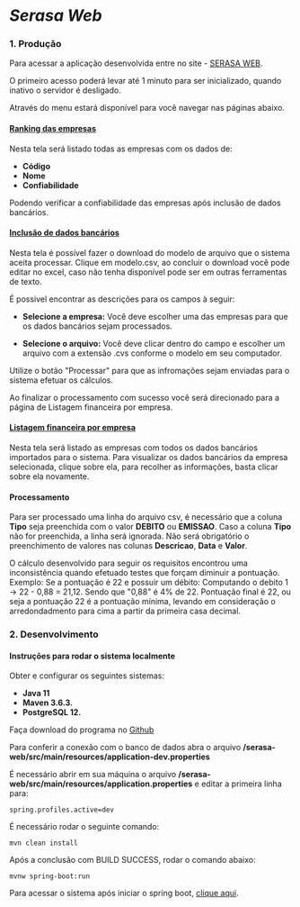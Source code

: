 # *Serasa Web*

### 1. Produção

Para acessar a aplicação desenvolvida entre no site - [SERASA WEB](https://serasa-web.herokuapp.com).
 
O primeiro acesso poderá levar até 1 minuto para ser inicializado, quando inativo o servidor é desligado. 

Através do menu estará disponível para você navegar nas páginas abaixo.

#### [Ranking das empresas](https://serasa-web.herokuapp.com/ranking)
Nesta tela será listado todas as empresas com os dados de:
- **Código**
- **Nome**
- **Confiabilidade**

Podendo verificar a confiabilidade das empresas após inclusão de dados bancários.

#### [Inclusão de dados bancários](https://serasa-web.herokuapp.com/dados-bancarios/incluir)
Nesta tela é possível fazer o download do modelo de arquivo que o sistema aceita processar.
Clique em modelo.csv, ao concluir o download você pode editar no excel, caso não tenha disponível pode ser em outras ferramentas de texto.

É possivel encontrar as descrições para os campos à seguir:
- **Selecione a empresa:** Você deve escolher uma das empresas para que os dados bancários sejam processados.

- **Selecione o arquivo:** Você deve clicar dentro do campo e escolher um arquivo com a extensão .cvs conforme o modelo em seu computador.

Utilize o botão "Processar" para que as infromações sejam enviadas para o sistema efetuar os cálculos.

Ao finalizar o processamento com sucesso você será direcionado para a página de Listagem financeira por empresa.

#### [Listagem financeira por empresa](https://serasa-web.herokuapp.com/dados-bancarios/listar) 
Nesta tela será listado as empresas com todos os dados bancários importados para o sistema.
Para visualizar os dados bancários da empresa selecionada, clique sobre ela, para recolher as informações, basta clicar sobre ela novamente.

#### Processamento
Para ser processado uma linha do arquivo csv, é necessário que a coluna **Tipo** seja preenchida com o valor **DEBITO** ou **EMISSAO**.
Caso a coluna **Tipo** não for preenchida, a linha será ignorada.
Não será obrigatório o preenchimento de valores nas colunas **Descricao**, **Data** e **Valor**.

O cálculo desenvolvido para seguir os requisitos encontrou uma inconsistência quando efetuado testes que forçam diminuir a pontuação.
Exemplo: Se a pontuação é 22 e possuir um débito:
Computando o debito 1 -> 22 - 0,88 = 21,12. Sendo que "0,88" é 4% de 22.
Pontuação final é 22, ou seja a pontuação 22 é a pontuação mínima, levando em consideração o arredondadmento para cima a partir da primeira casa decimal.

### 2. Desenvolvimento

#### Instruções para rodar o sistema localmente
Obter e configurar os seguintes sistemas:
- **Java 11**
- **Maven 3.6.3.**
- **PostgreSQL 12.**

Faça download do programa no [Github](https://github.com/DhieniferBock/serasa-web)

Para conferir a conexão com o banco de dados abra o arquivo **/serasa-web/src/main/resources/application-dev.properties**

É necessário abrir em sua máquina o arquivo **/serasa-web/src/main/resources/application.properties** e editar a primeira linha para:

```
spring.profiles.active=dev
```

É necessário rodar o seguinte comando:

```
mvn clean install
```

Após a conclusão com BUILD SUCCESS, rodar o comando abaixo:

```
mvnw spring-boot:run
```

Para acessar o sistema após iniciar o spring boot, [clique aqui](http://localhost:8080/).